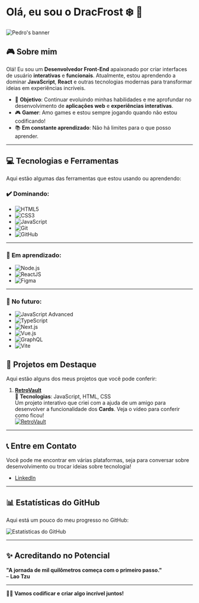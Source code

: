 # Olá, eu sou o **DracFrost** ❄️ 🧛

![Pedro's banner](https://images-wixmp-ed30a86b8c4ca887773594c2.wixmp.com/f/4bab3ebd-3305-4419-8d26-970ffc316f35/d8gi5o5-1021f649-359a-4366-a31e-89ebc1f3dca9.jpg/v1/fill/w_1600,h_440,q_75,strp/dracula_untold_banner_by_augustkrig33_d8gi5o5-fullview.jpg?token=eyJ0eXAiOiJKV1QiLCJhbGciOiJIUzI1NiJ9.eyJzdWIiOiJ1cm46YXBwOjdlMGQxODg5ODIyNjQzNzNhNWYwZDQxNWVhMGQyNmUwIiwiaXNzIjoidXJuOmFwcDo3ZTBkMTg4OTgyMjY0MzczYTVmMGQ0MTVlYTBkMjZlMCIsIm9iaiI6W1t7ImhlaWdodCI6Ijw9NDQwIiwicGF0aCI6IlwvZlwvNGJhYjNlYmQtMzMwNS00NDE5LThkMjYtOTcwZmZjMzE2ZjM1XC9kOGdpNW81LTEwMjFmNjQ5LTM1OWEtNDM2Ni1hMzFlLTg5ZWJjMWYzZGNhOS5qcGciLCJ3aWR0aCI6Ijw9MTYwMCJ9XV0sImF1ZCI6WyJ1cm46c2VydmljZTppbWFnZS5vcGVyYXRpb25zIl19.S24QBWgECcxQksqaTk-e0KWWlKHol469CL6LkVx3zds)


## 🎮 Sobre mim

Olá! Eu sou um **Desenvolvedor Front-End** apaixonado por criar interfaces de usuário **interativas** e **funcionais**. Atualmente, estou aprendendo a dominar **JavaScript**, **React** e outras tecnologias modernas para transformar ideias em experiências incríveis.

- 🚀 **Objetivo**: Continuar evoluindo minhas habilidades e me aprofundar no desenvolvimento de **aplicações web** e **experiências interativas**.
- 🎮 **Gamer**: Amo games e estou sempre jogando quando não estou codificando!
- 📚 **Em constante aprendizado**: Não há limites para o que posso aprender.

---

## 💻 Tecnologias e Ferramentas

Aqui estão algumas das ferramentas que estou usando ou aprendendo:

### ✔️ **Dominando:**  
- ![HTML5](https://img.shields.io/badge/HTML5-E34F26?style=for-the-badge&logo=html5&logoColor=white)  
- ![CSS3](https://img.shields.io/badge/CSS3-1572B6?style=for-the-badge&logo=css3&logoColor=white)  
- ![JavaScript](https://img.shields.io/badge/JavaScript-F7DF1E?style=for-the-badge&logo=javascript&logoColor=black)  
- ![Git](https://img.shields.io/badge/Git-F05032?style=for-the-badge&logo=git&logoColor=white)  
- ![GitHub](https://img.shields.io/badge/GitHub-181717?style=for-the-badge&logo=github&logoColor=white)  

---

### 🔄 **Em aprendizado:**  
- ![Node.js](https://img.shields.io/badge/Node.js-339933?style=for-the-badge&logo=nodedotjs&logoColor=white)  
- ![ReactJS](https://img.shields.io/badge/React-61DAFB?style=for-the-badge&logo=react&logoColor=black)  
- ![Figma](https://img.shields.io/badge/Figma-F24E1E?style=for-the-badge&logo=figma&logoColor=white)  

---

### 🌱 **No futuro:**  
- ![JavaScript Advanced](https://img.shields.io/badge/JavaScript-Advanced-yellow?style=for-the-badge&logo=javascript&logoColor=black)  
- ![TypeScript](https://img.shields.io/badge/TypeScript-3178C6?style=for-the-badge&logo=typescript&logoColor=white)  
- ![Next.js](https://img.shields.io/badge/Next.js-000000?style=for-the-badge&logo=nextdotjs&logoColor=white)  
- ![Vue.js](https://img.shields.io/badge/Vue.js-4FC08D?style=for-the-badge&logo=vuedotjs&logoColor=white)  
- ![GraphQL](https://img.shields.io/badge/GraphQL-E10098?style=for-the-badge&logo=graphql&logoColor=white)  
- ![Vite](https://img.shields.io/badge/Vite-646CFF?style=for-the-badge&logo=vite&logoColor=white)  

## 🚀 Projetos em Destaque

Aqui estão alguns dos meus projetos que você pode conferir:

1. **[RetroVault](https://www.youtube.com/watch?v=j0hHfP8nSqo&feature=youtu.be)**  
   🚧 **Tecnologias**: JavaScript, HTML, CSS  
   Um projeto interativo que criei com a ajuda de um amigo para desenvolver a funcionalidade dos **Cards**. Veja o vídeo para conferir como ficou!  
   [![RetroVault](https://img.youtube.com/vi/j0hHfP8nSqo/0.jpg)](https://www.youtube.com/watch?v=j0hHfP8nSqo&feature=youtu.be)

---

## 📞 Entre em Contato

Você pode me encontrar em várias plataformas, seja para conversar sobre desenvolvimento ou trocar ideias sobre tecnologia!
- [LinkedIn](https://www.linkedin.com/in/pedro-henrique-assis-santiago-742864222/)  
---

## 📊 Estatísticas do GitHub

Aqui está um pouco do meu progresso no GitHub:

![Estatísticas do GitHub](https://github-readme-stats.vercel.app/api?username=yDarkJS&show_icons=true&theme=tokyonight)

---

## ✨ Acreditando no Potencial

**"A jornada de mil quilômetros começa com o primeiro passo."**  
– **Lao Tzu**

---

👨‍💻 **Vamos codificar e criar algo incrível juntos!**
